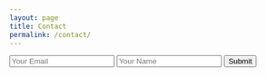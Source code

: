 ```yaml
---
layout: page
title: Contact
permalink: /contact/
---
```


<form accept-charset="UTF-8" action="https://formkeep.com/f/exampletoken" method="POST">
  <input type="email" name="email" placeholder="Your Email">
  <input type="text" name="name" placeholder="Your Name">
  <input type="hidden" name="utf8" value="✓">
  <button type="submit">Submit</button>
</form>